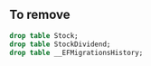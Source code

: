 ## To remove 
```sql
drop table Stock;
drop table StockDividend;
drop table __EFMigrationsHistory;
```
